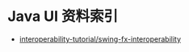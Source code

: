 # Java UI 资料索引

- [interoperability-tutorial/swing-fx-interoperability](https://docs.oracle.com/javase/8/javafx/interoperability-tutorial/swing-fx-interoperability.htm)
